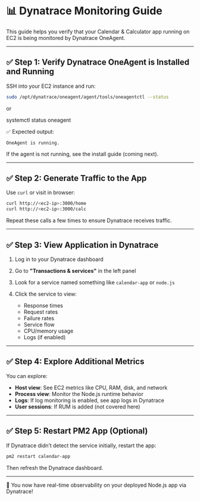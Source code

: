 # 📊 Dynatrace Monitoring Guide

This guide helps you verify that your Calendar & Calculator app running on EC2 is being monitored by Dynatrace OneAgent.

---

## ✅ Step 1: Verify Dynatrace OneAgent is Installed and Running

SSH into your EC2 instance and run:

```bash
sudo /opt/dynatrace/oneagent/agent/tools/oneagentctl --status
```
or 

systemctl status oneagent


✅ Expected output:

```
OneAgent is running.
```

If the agent is not running, see the install guide (coming next).

---

## ✅ Step 2: Generate Traffic to the App

Use `curl` or visit in browser:

```bash
curl http://<ec2-ip>:3000/home
curl http://<ec2-ip>:3000/calc
```

Repeat these calls a few times to ensure Dynatrace receives traffic.

---

## ✅ Step 3: View Application in Dynatrace

1. Log in to your Dynatrace dashboard
2. Go to **"Transactions & services"** in the left panel
3. Look for a service named something like `calendar-app` or `node.js`
4. Click the service to view:

   * Response times
   * Request rates
   * Failure rates
   * Service flow
   * CPU/memory usage
   * Logs (if enabled)

---

## ✅ Step 4: Explore Additional Metrics

You can explore:

* **Host view**: See EC2 metrics like CPU, RAM, disk, and network
* **Process view**: Monitor the Node.js runtime behavior
* **Logs**: If log monitoring is enabled, see app logs in Dynatrace
* **User sessions**: If RUM is added (not covered here)

---

## ✅ Step 5: Restart PM2 App (Optional)

If Dynatrace didn’t detect the service initially, restart the app:

```bash
pm2 restart calendar-app
```

Then refresh the Dynatrace dashboard.

---

🚀 You now have real-time observability on your deployed Node.js app via Dynatrace!
